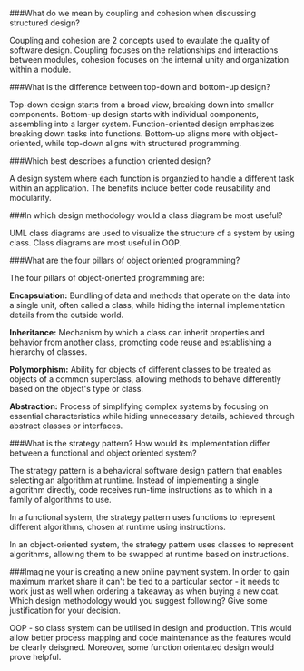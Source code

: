 ###What do we mean by coupling and cohesion when discussing structured design?

Coupling and cohesion are 2 concepts used to evaulate the quality of software design. Coupling focuses on the relationships and interactions between modules, cohesion focuses on the internal unity and organization within a module.

###What is the difference between top-down and bottom-up design? 

Top-down design starts from a broad view, breaking down into smaller components. Bottom-up design starts with individual components, assembling into a larger system. Function-oriented design emphasizes breaking down tasks into functions. Bottom-up aligns more with object-oriented, while top-down aligns with structured programming.

###Which best describes a function oriented design?

A design system where each function is organzied to handle a different task within an application. The benefits include better code reusability and modularity.

###In which design methodology would a class diagram be most useful?

UML class diagrams are used to visualize the structure of a system by using class. Class diagrams are most useful in OOP. 

###What are the four pillars of object oriented programming? 


The four pillars of object-oriented programming are:

**Encapsulation:** Bundling of data and methods that operate on the data into a single unit, often called a class, while hiding the internal implementation details from the outside world.

**Inheritance:** Mechanism by which a class can inherit properties and behavior from another class, promoting code reuse and establishing a hierarchy of classes.

**Polymorphism:** Ability for objects of different classes to be treated as objects of a common superclass, allowing methods to behave differently based on the object's type or class.

**Abstraction:** Process of simplifying complex systems by focusing on essential characteristics while hiding unnecessary details, achieved through abstract classes or interfaces.

###What is the strategy pattern? How would its implementation differ between a functional and object oriented system?

The strategy pattern is a behavioral software design pattern that enables selecting an algorithm at runtime. Instead of implementing a single algorithm directly, code receives run-time instructions as to which in a family of algorithms to use.

In a functional system, the strategy pattern uses functions to represent different algorithms, chosen at runtime using instructions.

In an object-oriented system, the strategy pattern uses classes to represent algorithms, allowing them to be swapped at runtime based on instructions.

###Imagine your is creating a new online payment system. In order to gain maximum market share it can't be tied to a particular sector - it needs to work just as well when ordering a takeaway as when buying a new coat. Which design methodology would you suggest following? Give some justification for your decision.

OOP - so class system can be utilised in design and production. This would allow better process mapping and code maintenance as the features would be clearly deisgned. Moreover, some function orientated design would prove helpful.